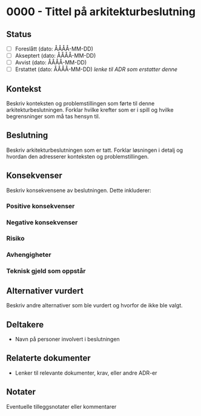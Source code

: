 # 0000 - Tittel på arkitekturbeslutning

## Status

- [ ] Foreslått (dato: ÅÅÅÅ-MM-DD)
- [ ] Akseptert (dato: ÅÅÅÅ-MM-DD)
- [ ] Avvist (dato: ÅÅÅÅ-MM-DD)
- [ ] Erstattet (dato: ÅÅÅÅ-MM-DD) _lenke til ADR som erstatter denne_

## Kontekst

Beskriv konteksten og problemstillingen som førte til denne arkitekturbeslutningen. Forklar hvilke krefter som er i spill og hvilke begrensninger som må tas hensyn til.

## Beslutning

Beskriv arkitekturbeslutningen som er tatt. Forklar løsningen i detalj og hvordan den adresserer konteksten og problemstillingen.

## Konsekvenser

Beskriv konsekvensene av beslutningen. Dette inkluderer:

### Positive konsekvenser

### Negative konsekvenser

### Risiko

### Avhengigheter

### Teknisk gjeld som oppstår

## Alternativer vurdert

Beskriv andre alternativer som ble vurdert og hvorfor de ikke ble valgt.

## Deltakere

- Navn på personer involvert i beslutningen

## Relaterte dokumenter

- Lenker til relevante dokumenter, krav, eller andre ADR-er

## Notater

Eventuelle tilleggsnotater eller kommentarer
